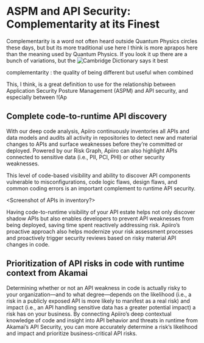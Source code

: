 # ASPM and API Security: Complementarity at its Finest

Complementarity is a word not often heard outside Quantum Physics circles these days, but but its more traditional use here I think is more aprapos here than the meaning used by Quantum Physics. If you look it up there are a bunch of variations, but the ![Cambridge Dictionary](https://dictionary.cambridge.org/us/dictionary/english/complementarity) says it best

complementarity
: the quality of being different but useful when combined

This, I think, is a great definition to use for the relationship between Application Security Posture Management (ASPM) and API security, and especially between !(Ap

## Complete code-to-runtime API discovery
With our deep code analysis, Apiiro continuously inventories all APIs and data models and audits all activity in repositories to detect new and material changes to APIs and surface weaknesses before they’re committed or deployed. Powered by our Risk Graph, Apiiro can also highlight APIs connected to sensitive data (i.e., PII, PCI, PHI) or other security weaknesses.

This level of code-based visibility and ability to discover API components vulnerable to misconfigurations, code logic flaws, design flaws, and common coding errors is an important complement to runtime API security.

<Screenshot of APIs in inventory?>



Having code-to-runtime visibility of your API estate helps not only discover shadow APIs but also enables developers to prevent API weaknesses from being deployed, saving time spent reactively addressing risk. Apiiro’s proactive approach also helps modernize your risk assessment processes and proactively trigger security reviews based on risky material API changes in code.
## Prioritization of API risks in code with runtime context from Akamai 
Determining whether or not an API weakness in code is actually risky to your organization—and to what degree—depends on the likelihood (i.e., a risk in a publicly exposed API is more likely to manifest as a real risk) and impact (i.e., an API handling sensitive data has a greater potential impact) a risk has on your business. 
By connecting Apiiro’s deep contextual knowledge of code and insight into API behavior and threats in runtime from Akamai’s API Security, you can more accurately determine a risk’s likelihood and impact and prioritize business-critical API risks. 